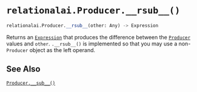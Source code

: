 # `relationalai.Producer.__rsub__()`

```python
relationalai.Producer.__rsub__(other: Any) -> Expression
```

Returns an [`Expression`](../Expression.md) that produces the difference between the [`Producer`](./README.md) values and `other`.
`.__rsub__()` is implemented so that you may use a non-`Producer` object as the left operand.

## See Also

[`Producer.__sub__()`](./__mul__.md)
